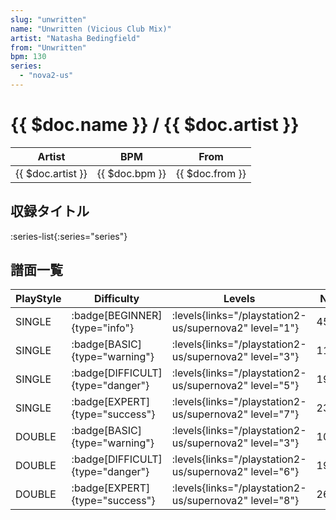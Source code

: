 ```yaml
---
slug: "unwritten"
name: "Unwritten (Vicious Club Mix)"
artist: "Natasha Bedingfield"
from: "Unwritten"
bpm: 130
series:
  - "nova2-us"
---
```


# {{ $doc.name }} / {{ $doc.artist }}

|Artist|BPM|From|
|------|---|----|
|{{ $doc.artist }}|{{ $doc.bpm }}|{{ $doc.from }}|

## 収録タイトル

:series-list{:series="series"}

## 譜面一覧

|PlayStyle|Difficulty|Levels|Notes|Movie|
|---------|----------|------|-----|-----|
|SINGLE| :badge[BEGINNER]{type="info"}| :levels{links="/playstation2-us/supernova2" level="1"}|45/0||
|SINGLE| :badge[BASIC]{type="warning"}| :levels{links="/playstation2-us/supernova2" level="3"}|114/2||
|SINGLE| :badge[DIFFICULT]{type="danger"}| :levels{links="/playstation2-us/supernova2" level="5"}|190/2||
|SINGLE| :badge[EXPERT]{type="success"}| :levels{links="/playstation2-us/supernova2" level="7"}|238/11||
|DOUBLE| :badge[BASIC]{type="warning"}| :levels{links="/playstation2-us/supernova2" level="3"}|104/0||
|DOUBLE| :badge[DIFFICULT]{type="danger"}| :levels{links="/playstation2-us/supernova2" level="6"}|190/34||
|DOUBLE| :badge[EXPERT]{type="success"}| :levels{links="/playstation2-us/supernova2" level="8"}|262/15||
